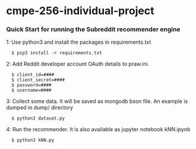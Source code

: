 # cmpe-256-individual-project

### Quick Start for running the Subreddit recommender engine

1: Use python3 and install the packages in requirements.txt
```
  $ pip3 install -r requirements.txt
```
2: Add Reddit developer account OAuth details to praw.ini. 
```
  $ client_id=####
  $ client_secret=####
  $ password=####
  $ username=####
```
3: Collect some data. It will be saved as mongodb bson file. An example is dumped in dump/ directory
```
  $ python3 dataset.py
```
4: Run the recommender. It is also available as jupyter notebook kNN.ipynb
```
  $ python3 kNN.py
```
